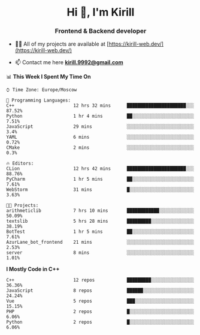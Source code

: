 <h1 align="center">Hi 👋, I'm Kirill</h1>
<h3 align="center">Frontend & Backend developer</h3>

- 👨‍💻 All of my projects are available at [https://kirill-web.dev/](https://kirill-web.dev/)

- 📫 Contact me here **kirill.9992@gmail.com**











<!--START_SECTION:waka-->
📊 **This Week I Spent My Time On** 

```text
⌚︎ Time Zone: Europe/Moscow

💬 Programming Languages: 
C++                      12 hrs 32 mins      ██████████████████████░░░   87.52% 
Python                   1 hr 4 mins         ██░░░░░░░░░░░░░░░░░░░░░░░   7.51% 
JavaScript               29 mins             ░░░░░░░░░░░░░░░░░░░░░░░░░   3.4% 
YAML                     6 mins              ░░░░░░░░░░░░░░░░░░░░░░░░░   0.72% 
CMake                    2 mins              ░░░░░░░░░░░░░░░░░░░░░░░░░   0.3%

🔥 Editors: 
CLion                    12 hrs 42 mins      ██████████████████████░░░   88.76% 
PyCharm                  1 hr 5 mins         ██░░░░░░░░░░░░░░░░░░░░░░░   7.61% 
WebStorm                 31 mins             █░░░░░░░░░░░░░░░░░░░░░░░░   3.63%

🐱‍💻 Projects: 
arithmeticlib            7 hrs 10 mins       ████████████░░░░░░░░░░░░░   50.09% 
textslib                 5 hrs 28 mins       █████████░░░░░░░░░░░░░░░░   38.19% 
BotTest                  1 hr 5 mins         ██░░░░░░░░░░░░░░░░░░░░░░░   7.61% 
AzurLane_bot_frontend    21 mins             ░░░░░░░░░░░░░░░░░░░░░░░░░   2.53% 
server                   8 mins              ░░░░░░░░░░░░░░░░░░░░░░░░░   1.01%

```

**I Mostly Code in C++** 

```text
C++                      12 repos            █████████░░░░░░░░░░░░░░░░   36.36% 
JavaScript               8 repos             ██████░░░░░░░░░░░░░░░░░░░   24.24% 
Vue                      5 repos             ███░░░░░░░░░░░░░░░░░░░░░░   15.15% 
PHP                      2 repos             █░░░░░░░░░░░░░░░░░░░░░░░░   6.06% 
Python                   2 repos             █░░░░░░░░░░░░░░░░░░░░░░░░   6.06%

```



<!--END_SECTION:waka-->
